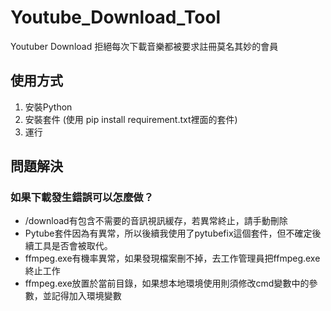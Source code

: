 # Youtube_Download_Tool
Youtuber Download 拒絕每次下載音樂都被要求註冊莫名其妙的會員


## 使用方式
1. 安裝Python
2. 安裝套件 (使用 pip install requirement.txt裡面的套件)
3. 運行

## 問題解決

### 如果下載發生錯誤可以怎麼做？
* /download有包含不需要的音訊視訊緩存，若異常終止，請手動刪除
* Pytube套件因為有異常，所以後續我使用了pytubefix這個套件，但不確定後續工具是否會被取代。
* ffmpeg.exe有機率異常，如果發現檔案刪不掉，去工作管理員把ffmpeg.exe終止工作
* ffmpeg.exe放置於當前目錄，如果想本地環境使用則須修改cmd變數中的參數，並記得加入環境變數